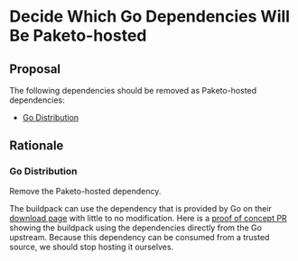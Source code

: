 # Decide Which Go Dependencies Will Be Paketo-hosted

## Proposal

The following dependencies should be removed as Paketo-hosted dependencies:
* [Go Distribution](https://github.com/paketo-buildpacks/go-dist/blob/main/buildpack.toml)


## Rationale

### Go Distribution

Remove the Paketo-hosted dependency.

The buildpack can use the dependency that is provided by Go on their [download
page](https://go.dev/dl/) with little to no modification. Here is a [proof of
concept PR](https://github.com/paketo-buildpacks/go-dist/pull/442) showing the
buildpack using the dependencies directly from the Go upstream. Because this
dependency can be consumed from a trusted source, we should stop hosting it
ourselves.
